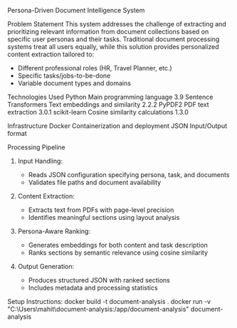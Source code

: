 Persona-Driven Document Intelligence System

Problem Statement
This system addresses the challenge of extracting and prioritizing relevant information from document collections based on specific user personas and their tasks. Traditional document processing systems treat all users equally, while this solution provides personalized content extraction tailored to:
- Different professional roles (HR, Travel Planner, etc.)
- Specific tasks/jobs-to-be-done
- Variable document types and domains

Technologies Used
 Python  Main programming language  3.9 
 Sentence Transformers  Text embeddings and similarity  2.2.2
 PyPDF2  PDF text extraction  3.0.1
 scikit-learn  Cosine similarity calculations  1.3.0 

Infrastructure
Docker Containerization and deployment 
JSON  Input/Output format 

Processing Pipeline
1. Input Handling:
   - Reads JSON configuration specifying persona, task, and documents
   - Validates file paths and document availability

2. Content Extraction:
   - Extracts text from PDFs with page-level precision
   - Identifies meaningful sections using layout analysis

3. Persona-Aware Ranking:
   - Generates embeddings for both content and task description
   - Ranks sections by semantic relevance using cosine similarity

4. Output Generation:
   - Produces structured JSON with ranked sections
   - Includes metadata and processing statistics

Setup Instructions:
docker build -t document-analysis .
docker run -v "C:\Users\mahit\document-analysis:/app/document-analysis" document-analysis
